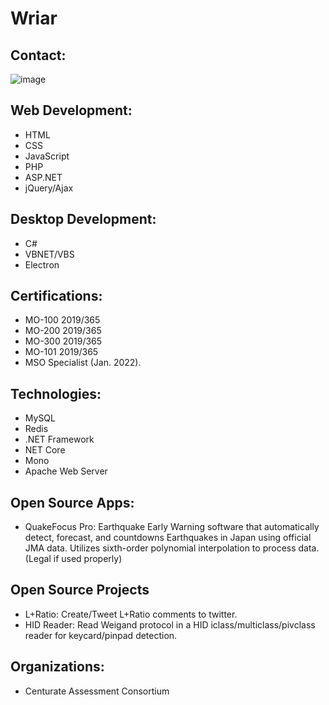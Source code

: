 # Wriar


## Contact:
![image](https://wriar.github.io/resources/clinks.png)


## Web Development:
* HTML
* CSS
* JavaScript
* PHP
* ASP.NET
* jQuery/Ajax

## Desktop Development:
* C#
* VBNET/VBS
* Electron

## Certifications:
* MO-100 2019/365
* MO-200 2019/365
* MO-300 2019/365
* MO-101 2019/365
* MSO Specialist (Jan. 2022).

## Technologies:
* MySQL
* Redis
* .NET Framework
* NET Core
* Mono
* Apache Web Server

## Open Source Apps:
* QuakeFocus Pro: Earthquake Early Warning software that automatically detect, forecast, and countdowns Earthquakes in Japan using official JMA data. Utilizes sixth-order polynomial interpolation to process data. (Legal if used properly)

## Open Source Projects
* L+Ratio: Create/Tweet L+Ratio comments to twitter.
* HID Reader: Read Weigand protocol in a HID iclass/multiclass/pivclass reader for keycard/pinpad detection.

## Organizations:
* Centurate Assessment Consortium
